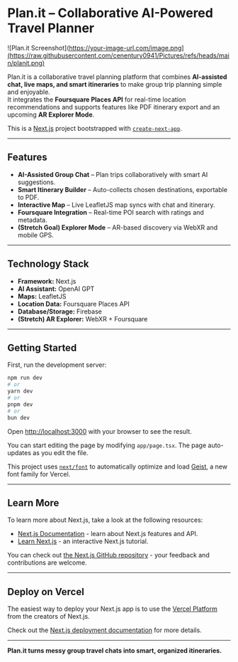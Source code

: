 
# Plan.it – Collaborative AI-Powered Travel Planner

![Plan.it Screenshot](https://your-image-url.com/image.png](https://raw.githubusercontent.com/cenentury0941/Pictures/refs/heads/main/planit.png)

Plan.it is a collaborative travel planning platform that combines **AI-assisted chat, live maps, and smart itineraries** to make group trip planning simple and enjoyable.  
It integrates the **Foursquare Places API** for real-time location recommendations and supports features like PDF itinerary export and an upcoming **AR Explorer Mode**.

This is a [Next.js](https://nextjs.org) project bootstrapped with [`create-next-app`](https://nextjs.org/docs/app/api-reference/cli/create-next-app).

---

## Features

- **AI-Assisted Group Chat** – Plan trips collaboratively with smart AI suggestions.
- **Smart Itinerary Builder** – Auto-collects chosen destinations, exportable to PDF.
- **Interactive Map** – Live LeafletJS map syncs with chat and itinerary.
- **Foursquare Integration** – Real-time POI search with ratings and metadata.
- **(Stretch Goal) Explorer Mode** – AR-based discovery via WebXR and mobile GPS.

---

## Technology Stack

- **Framework:** Next.js
- **AI Assistant:** OpenAI GPT
- **Maps:** LeafletJS
- **Location Data:** Foursquare Places API
- **Database/Storage:** Firebase
- **(Stretch) AR Explorer:** WebXR + Foursquare

---

## Getting Started

First, run the development server:

```bash
npm run dev
# or
yarn dev
# or
pnpm dev
# or
bun dev
````

Open [http://localhost:3000](http://localhost:3000) with your browser to see the result.

You can start editing the page by modifying `app/page.tsx`. The page auto-updates as you edit the file.

This project uses [`next/font`](https://nextjs.org/docs/app/building-your-application/optimizing/fonts) to automatically optimize and load [Geist](https://vercel.com/font), a new font family for Vercel.

---

## Learn More

To learn more about Next.js, take a look at the following resources:

* [Next.js Documentation](https://nextjs.org/docs) - learn about Next.js features and API.
* [Learn Next.js](https://nextjs.org/learn) - an interactive Next.js tutorial.

You can check out [the Next.js GitHub repository](https://github.com/vercel/next.js) - your feedback and contributions are welcome.

---

## Deploy on Vercel

The easiest way to deploy your Next.js app is to use the [Vercel Platform](https://vercel.com/new?utm_medium=default-template&filter=next.js&utm_source=create-next-app&utm_campaign=create-next-app-readme) from the creators of Next.js.

Check out the [Next.js deployment documentation](https://nextjs.org/docs/app/building-your-application/deploying) for more details.

---

**Plan.it turns messy group travel chats into smart, organized itineraries.**
